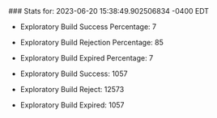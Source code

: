 <!DOCTYPE html>
<html>
	<head>
		<meta charset="utf-8">
		<title>i2p-stats</title>
	</head>
	<body>
### Stats for: 2023-06-20 15:38:49.902506834 -0400 EDT

 - Exploratory Build Success Percentage: 7
 - Exploratory Build Rejection Percentage: 85
 - Exploratory Build Expired Percentage: 7
 - Exploratory Build Success: 1057
 - Exploratory Build Reject: 12573
 - Exploratory Build Expired: 1057

	</body>
</html>